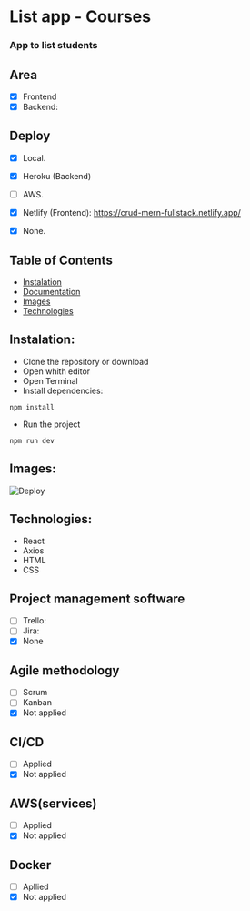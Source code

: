 # List app - Courses

### App to list students

## Area
- [x] Frontend
- [x] Backend:  

## Deploy
- [x] Local.
- [x] Heroku (Backend)
- [ ] AWS.
- [x] Netlify (Frontend): https://crud-mern-fullstack.netlify.app/
- [x] None.


## <a name="table-of-contents"></a>Table of Contents
- [Instalation](#installation)
- [Documentation](#documentation)
- [Images](#images)
- [Technologies](#technologies)

## <a name="installation"></a>Instalation:

- Clone the repository or download
- Open whith editor
- Open Terminal
- Install dependencies:
```
npm install
```
- Run the project

`npm run dev`


## <a name="images"></a>Images:

![Deploy](./readmeFiles/111.png)

## <a name="technologies"></a>Technologies:
- React
- Axios
- HTML
- CSS 

## Project management software
- [ ] Trello: 
- [ ] Jira: 
- [x] None

## Agile methodology
- [ ] Scrum
- [ ] Kanban
- [x] Not applied

## CI/CD
- [ ] Applied
- [x] Not applied

## AWS(services)
- [ ] Applied
- [x] Not applied

## Docker
- [ ] Apllied
- [x] Not applied

